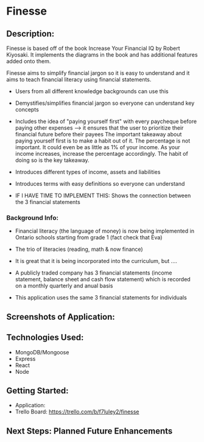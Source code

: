 # Finesse

## Description:

Finesse is based off of the book Increase Your Financial IQ by Robert Kiyosaki. It implements the diagrams in the book and has additional features added onto them.

Finesse aims to simplify financial jargon so it is easy to understand and it aims to teach financial literacy using financial statements.


- Users from all different knowledge backgrounds can use this
- Demystifies/simplifies financial jargon so everyone can understand key concepts
- Includes the idea of "paying yourself first" with every paycheque before paying other expenses --> it ensures that the user to prioritize their financial future before their payees
The important takeaway about paying yourself first is to make a habit out of it. The percentage is not important. It could even be as little as 1% of your income. As your income increases, increase the percentage accordingly. The habit of doing so is the key takeaway.

- Introduces different types of income, assets and liabilities
- Introduces terms with easy definitions so everyone can understand
- IF I HAVE TIME TO IMPLEMENT THIS: Shows the connection between the 3 financial statements


### Background Info:
- Financial literacy (the language of money) is now being implemented in Ontario schools starting from grade 1 (fact check that Eva)
- The trio of literacies (reading, math & now finance)
- It is great that it is being incorporated into the curriculum, but ....

- A publicly traded company has 3 financial statements (income statement, balance sheet and cash flow statement) which is recorded on a monthly quarterly and anual basis 
- This application uses the same 3 financial statements for individuals

## Screenshots of Application:

## Technologies Used:
- MongoDB/Mongoose
- Express
- React
- Node

## Getting Started:
- Application: 
- Trello Board: https://trello.com/b/f7luley2/finesse

## Next Steps: Planned Future Enhancements







